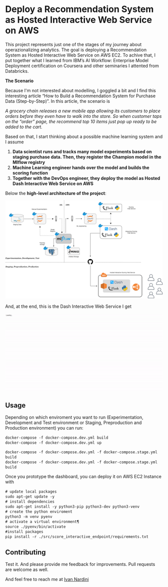 # Deploy a Recommendation System as Hosted Interactive Web Service on AWS

This project represents just one of the stages of my journey about operazionalizing analytics. 
The goal is deploying a Recommendation System as Hosted Interactive Web Service on AWS EC2. 
To achive that, I put together what I learned from IBM’s AI Workflow: Enterprise Model Deployment certification on Coursera and other seminaries I attented from Databricks. 


**The Scenario**

Because I'm not interested about modelling, I goggled a bit and I find this interesting article “How to Build a Recommendation System for Purchase Data (Step-by-Step)”. In this article, the scenario is 

*A grocery chain releases a new mobile app allowing its customers to place orders before they even have to walk into the store. So when customer taps on the “order” page, the recommend top 10 items just pop up ready to be added to the cart.*

Based on that, I start thinking about a possible machine learning system and I assume

1. **Data scientist runs and tracks many model experiments based on staging purchase data. Then, they register the Champion model in the Mlflow registry**
2. **Machine Learning engineer hands over the model and builds the scoring function**
3. **Together with the DevOps engineer, they deploy the model as Hosted Dash Interactive Web Service on AWS**


Below the **high-level architecture of the project**: 

<img src="https://github.com/IvanNardini/modelops-aws-web-endpoint-hosted/raw/master/architecture.png">

And, at the end, this is the Dash Interactive Web Service I get

<img src="https://github.com/IvanNardini/modelops-aws-web-endpoint-hosted/raw/master/modelops_app.gif" alt="modelops_app" class="center">

## Usage 

Depending on which enviroment you want to run (Experimentation, Development and Test environment or Staging, Preproduction and Production environment) you can run: 

```
docker-compose -f docker-compose.dev.yml build
docker-compose -f docker-compose.dev.yml up
```

```
docker-compose -f docker-compose.dev.yml -f docker-compose.stage.yml build 
docker-compose -f docker-compose.dev.yml -f docker-compose.stage.yml build 
```
Once you prototype the dashboard, you can deploy it on AWS EC2 Instance with 

```
# update local packages
sudo apt-get update -y
# install dependencies
sudo apt-get install -y python3-pip python3-dev python3-venv
# create the python enviroment
python3 -m venv pyenv
# activate a virtual environment¶
source ./pyenv/bin/activate
#install packages
pip install -r ./src/score_interactive_endpoint/requirements.txt
```

## Contributing

Test it. And please provide me feedback for improvements. Pull requests are welcome as well.

And feel free to reach me at [Ivan Nardini](ivan.nardini@sas.com )
